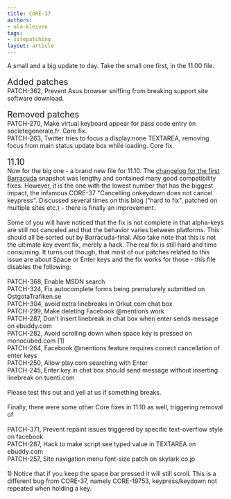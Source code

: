 ```yaml
---
title: CORE-37
authors:
- ola-kleiven
tags:
- sitepatching
layout: article
---
```

A small and a big update to day. Take the small one first, in the 11.00 file.<br/><br/><span style="font-size: 140%">Added patches</span><br/>PATCH-362, Prevent Asus browser sniffing from breaking support site software download.<br/><br/><span style="font-size: 140%">Removed patches</span><br/>PATCH-270, Make virtual keyboard appear for pass code entry on societegenerale.fr. Core fix.<br/>PATCH-263, Twitter tries to focus a display:none TEXTAREA, removing focus from main status update box while loading. Core fix.<br/><br/><span style="font-size: 140%">11.10</span><br/>Now for the big one - a brand new file for 11.10. The <a href="http://my.opera.com/desktopteam/blog/2011/02/17/a-first-glimpse-at-barracuda" target="_blank">changelog for the first Barracuda</a> snapshot was lengthy and contained many good compatibility fixes. However, it is the one with the lowest number that has the biggest impact, the infamous CORE-37 &quot;Cancelling onkeydown does not cancel keypress&quot;. Discussed several times on this blog (&quot;hard to fix&quot;, patched on multiple sites etc.) - there is finally an improvement.<br/><br/>Some of you will have noticed that the fix is not complete in that alpha-keys are still not canceled and that the behavior varies between platforms. This should all be sorted out by Barracuda-final. Also take note that this is not the ultimate key event fix, merely a hack. The real fix is still hard and time consuming. It turns out though, that most of our patches related to this issue are about Space or Enter keys and the fix works for those - this file disables the following:<br/><br/>PATCH-368, Enable MSDN search<br/>PATCH-324, Fix autocomplete forms being prematurely submitted on OstgotaTrafiken.se<br/>PATCH-304, avoid extra linebreaks in Orkut.com chat box<br/>PATCH-299, Make deleting Facebook @mentions work<br/>PATCH-287, Don&#39;t insert linebreak in chat box when enter sends message on ebuddy.com<br/>PATCH-282, Avoid scrolling down when space key is pressed on monocubed.com [1]<br/>PATCH-264, Facebook @mentions feature requires correct cancellation of enter keys<br/>PATCH-250, Allow play.com searching with Enter<br/>PATCH-245, Enter key in chat box should send message without inserting linebreak on tuenti.com<br/><br/>Please test this out and yell at us if something breaks.<br/><br/>Finally, there were some other Core fixes in 11.10 as well, triggering removal of<br/><br/>PATCH-371, Prevent repaint issues triggered by specific text-overflow style on facebook<br/>PATCH-287, Hack to make script see typed value in TEXTAREA on ebuddy.com<br/>PATCH-257, Site navigation menu font-size patch on skylark.co.jp<br/><br/>1) Notice that if you keep the space bar pressed it will still scroll. This is a different bug from CORE-37, namely CORE-19753, keypress/keydown not repeated when holding a key.
